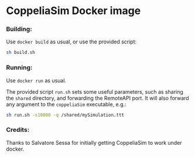 CoppeliaSim Docker image
=======================================

### Building:

Use `docker build` as usual, or use the provided script:

```bash
sh build.sh
```

### Running:

Use `docker run` as usual.

The provided script `run.sh` sets some useful parameters, such as sharing the `shared` directory, and forwarding the RemoteAPI port. It will also forward any argument to the `coppeliaSim` executable, e.g.:

```bash
sh run.sh -s10000 -q /shared/mySimulation.ttt
```

### Credits:

Thanks to Salvatore Sessa for initially getting CoppeliaSim to work under docker.
